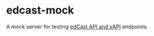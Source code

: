# edcast-mock

A mock server for testing [edCast API and xAPI](https://docs.edcast.com/docs/xapi) endpoints.
